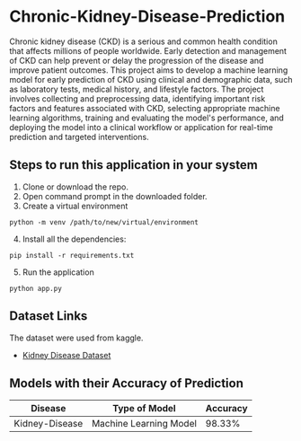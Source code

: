 # Chronic-Kidney-Disease-Prediction

Chronic kidney disease (CKD) is a serious and common health condition that
affects millions of people worldwide. Early detection and management of CKD
can help prevent or delay the progression of the disease and improve patient
outcomes. This project aims to develop a machine learning model for early
prediction of CKD using clinical and demographic data, such as laboratory tests,
medical history, and lifestyle factors. The project involves collecting and preprocessing data, identifying important risk factors and features associated with
CKD, selecting appropriate machine learning algorithms, training and evaluating
the model's performance, and deploying the model into a clinical workflow or
application for real-time prediction and targeted interventions.

## Steps to run this application in your system

1. Clone or download the repo.
2. Open command prompt in the downloaded folder.
3. Create a virtual environment

```
python -m venv /path/to/new/virtual/environment
```

4. Install all the dependencies:

```
pip install -r requirements.txt
```

5. Run the application

```
python app.py
```

## Dataset Links

The dataset were used from kaggle.

- [Kidney Disease Dataset](https://www.kaggle.com/mansoordaku/ckdisease)

## Models with their Accuracy of Prediction

| Disease        | Type of Model          | Accuracy |
| -------------- | ---------------------- | -------- |
| Kidney-Disease | Machine Learning Model | 98.33%   |
